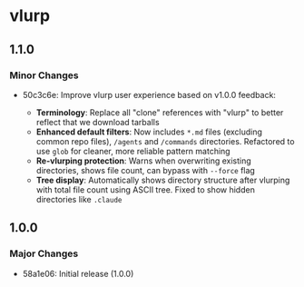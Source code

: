 # vlurp

## 1.1.0

### Minor Changes

- 50c3c6e: Improve vlurp user experience based on v1.0.0 feedback:

  - **Terminology**: Replace all "clone" references with "vlurp" to better reflect that we download tarballs
  - **Enhanced default filters**: Now includes `*.md` files (excluding common repo files), `/agents` and `/commands` directories. Refactored to use `glob` for cleaner, more reliable pattern matching
  - **Re-vlurping protection**: Warns when overwriting existing directories, shows file count, can bypass with `--force` flag
  - **Tree display**: Automatically shows directory structure after vlurping with total file count using ASCII tree. Fixed to show hidden directories like `.claude`

## 1.0.0

### Major Changes

- 58a1e06: Initial release (1.0.0)
